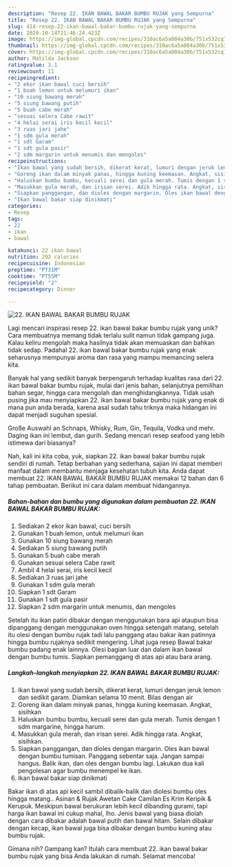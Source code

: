 ```yaml
---
description: "Resep 22. IKAN BAWAL BAKAR BUMBU RUJAK yang Sempurna"
title: "Resep 22. IKAN BAWAL BAKAR BUMBU RUJAK yang Sempurna"
slug: 414-resep-22-ikan-bawal-bakar-bumbu-rujak-yang-sempurna
date: 2020-10-14T21:46:24.423Z
image: https://img-global.cpcdn.com/recipes/310ac6a5a004a30b/751x532cq70/22-ikan-bawal-bakar-bumbu-rujak-foto-resep-utama.jpg
thumbnail: https://img-global.cpcdn.com/recipes/310ac6a5a004a30b/751x532cq70/22-ikan-bawal-bakar-bumbu-rujak-foto-resep-utama.jpg
cover: https://img-global.cpcdn.com/recipes/310ac6a5a004a30b/751x532cq70/22-ikan-bawal-bakar-bumbu-rujak-foto-resep-utama.jpg
author: Matilda Jackson
ratingvalue: 3.1
reviewcount: 11
recipeingredient:
- "2 ekor ikan bawal cuci bersih"
- "1 buah lemon untuk melumuri ikan"
- "10 siung bawang merah"
- "5 siung bawang putih"
- "5 buah cabe merah"
- "sesuai selera Cabe rawit"
- "4 helai serai iris kecil kecil"
- "3 ruas jari jahe"
- "1 sdm gula merah"
- "1 sdt Garam"
- "1 sdt gula pasir"
- "2 sdm margarin untuk menumis dan mengoles"
recipeinstructions:
- "Ikan bawal yang sudah bersih, dikerat kerat, lumuri dengan jeruk lemon dan sedikit garam. Diamkan selama 10 menit. Bilas dengan air"
- "Goreng ikan dalam minyak panas, hingga kuning keemasan. Angkat, sisihkan"
- "Haluskan bumbu bumbu, kecuali serei dan gula merah. Tumis dengan 1 sdm margarine, hingga harum."
- "Masukkan gula merah, dan irisan serei. Adik hingga rata. Angkat, sisihkan."
- "Siapkan panggangan, dan dioles dengan margarin. Oles ikan bawal dengan bumbu tumisan. Panggang sebentar saja. Jangan sampai hangus. Balik ikan, dan oles dengan bumbu lagi. Lakukan dua kali pengolesan agar bumbu menempel ke ikan."
- "Ikan bawal bakar siap dinikmati"
categories:
- Resep
tags:
- 22
- ikan
- bawal

katakunci: 22 ikan bawal 
nutrition: 292 calories
recipecuisine: Indonesian
preptime: "PT31M"
cooktime: "PT55M"
recipeyield: "2"
recipecategory: Dinner

---
```



![22. IKAN BAWAL BAKAR BUMBU RUJAK](https://img-global.cpcdn.com/recipes/310ac6a5a004a30b/751x532cq70/22-ikan-bawal-bakar-bumbu-rujak-foto-resep-utama.jpg)

Lagi mencari inspirasi resep 22. ikan bawal bakar bumbu rujak yang unik? Cara membuatnya memang tidak terlalu sulit namun tidak gampang juga. Kalau keliru mengolah maka hasilnya tidak akan memuaskan dan bahkan tidak sedap. Padahal 22. ikan bawal bakar bumbu rujak yang enak seharusnya mempunyai aroma dan rasa yang mampu memancing selera kita.

Banyak hal yang sedikit banyak berpengaruh terhadap kualitas rasa dari 22. ikan bawal bakar bumbu rujak, mulai dari jenis bahan, selanjutnya pemilihan bahan segar, hingga cara mengolah dan menghidangkannya. Tidak usah pusing jika mau menyiapkan 22. ikan bawal bakar bumbu rujak yang enak di mana pun anda berada, karena asal sudah tahu triknya maka hidangan ini dapat menjadi suguhan spesial.

Große Auswahl an Schnaps, Whisky, Rum, Gin, Tequila, Vodka und mehr. Daging ikan ini lembut, dan gurih. Sedang mencari resep seafood yang lebih istimewa dari biasanya?


Nah, kali ini kita coba, yuk, siapkan 22. ikan bawal bakar bumbu rujak sendiri di rumah. Tetap berbahan yang sederhana, sajian ini dapat memberi manfaat dalam membantu menjaga kesehatan tubuh kita. Anda dapat membuat 22. IKAN BAWAL BAKAR BUMBU RUJAK memakai 12 bahan dan 6 tahap pembuatan. Berikut ini cara dalam membuat hidangannya.

<!--inarticleads1-->

##### Bahan-bahan dan bumbu yang digunakan dalam pembuatan 22. IKAN BAWAL BAKAR BUMBU RUJAK:

1. Sediakan 2 ekor ikan bawal, cuci bersih
1. Gunakan 1 buah lemon, untuk melumuri ikan
1. Gunakan 10 siung bawang merah
1. Sediakan 5 siung bawang putih
1. Gunakan 5 buah cabe merah
1. Gunakan sesuai selera Cabe rawit
1. Ambil 4 helai serai, iris kecil kecil
1. Sediakan 3 ruas jari jahe
1. Gunakan 1 sdm gula merah
1. Siapkan 1 sdt Garam
1. Gunakan 1 sdt gula pasir
1. Siapkan 2 sdm margarin untuk menumis, dan mengoles


Setelah itu ikan patin dibakar dengan menggunakan bara api ataupun bisa dipanggang dengan menggunakan oven hingga setengah matang, setelah itu olesi dengan bumbu rujak tadi lalu panggang atau bakar ikan patinnya hingga bumbu rujaknya sedikit mengering. Lihat juga resep Bawal bakar bumbu padang enak lainnya. Olesi bagian luar dan dalam ikan bawal dengan bumbu tumis. Siapkan pemanggang di atas api atau bara arang. 

<!--inarticleads2-->

##### Langkah-langkah menyiapkan 22. IKAN BAWAL BAKAR BUMBU RUJAK:

1. Ikan bawal yang sudah bersih, dikerat kerat, lumuri dengan jeruk lemon dan sedikit garam. Diamkan selama 10 menit. Bilas dengan air
1. Goreng ikan dalam minyak panas, hingga kuning keemasan. Angkat, sisihkan
1. Haluskan bumbu bumbu, kecuali serei dan gula merah. Tumis dengan 1 sdm margarine, hingga harum.
1. Masukkan gula merah, dan irisan serei. Adik hingga rata. Angkat, sisihkan.
1. Siapkan panggangan, dan dioles dengan margarin. Oles ikan bawal dengan bumbu tumisan. Panggang sebentar saja. Jangan sampai hangus. Balik ikan, dan oles dengan bumbu lagi. Lakukan dua kali pengolesan agar bumbu menempel ke ikan.
1. Ikan bawal bakar siap dinikmati


Bakar ikan di atas api kecil sambil dibalik-balik dan diolesi bumbu oles hingga matang.. Asinan &amp; Rujak Awetan Cake Camilan Es Krim Keripik &amp; Kerupuk. Meskipun bawal berukuran lebih kecil dibanding gurami, tapi harga ikan bawal ini cukup mahal, lho. Jenis bawal yang biasa diolah dengan cara dibakar adalah bawal putih dan bawal hitam. Selain dibakar dengan kecap, ikan bawal juga bisa dibakar dengan bumbu kuning atau bumbu rujak. 

Gimana nih? Gampang kan? Itulah cara membuat 22. ikan bawal bakar bumbu rujak yang bisa Anda lakukan di rumah. Selamat mencoba!
